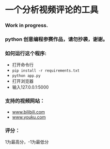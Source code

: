 # 一个分析视频评论的工具

### Work in progress.

### python 创意编程参赛作品，请勿抄袭，谢谢。

### 如何运行这个程序:
- 打开命令行
- `pip install -r requirements.txt`
- `python app.py`
- 打开浏览器
- 输入127.0.0.1:5000

### 支持的视频网站：
- www.bilibili.com
- www.youku.com

### 评分：
1为最高分，-1为最低分